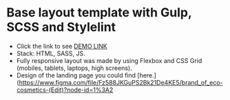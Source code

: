 # Base layout template with Gulp, SCSS and Stylelint
  - Click the link to see [DEMO LINK](https://Nadiyahr.github.io/_Eco_cosmetics/)
  - Stack: HTML, SASS, JS.
  - Fully responsive layout was made by using Flexbox and CSS Grid (mobiles, tablets, laptops, high screens).
  - Design of the landing page you could find [here.](https://www.figma.com/file/Fz588JKGuPS2Bk21De4KE5/brand_of_eco-cosmetics-(Edit)?node-id=1%3A2
